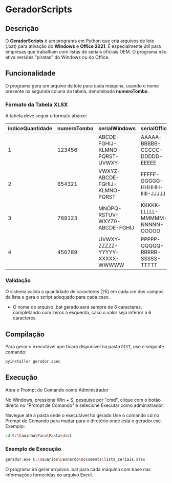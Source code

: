 # GeradorScripts

## Descrição

O **GeradorScripts** é um programa em Python que cria arquivos de lote (.bat) para ativação do **Windows** e **Office 2021**. É especialmente útil para empresas que trabalham com listas de seriais oficiais OEM. O programa não ativa versões "piratas" do Windows ou do Office.

## Funcionalidade

O programa gera um arquivo de lote para cada máquina, usando o nome presente na segunda coluna da tabela, denominada **numeroTombo**.

### Formato da Tabela XLSX

A tabela deve seguir o formato abaixo:

| indiceQuantidade | numeroTombo | serialWindows               | serialOffice                |
|------------------|-------------|-----------------------------|-----------------------------|
| 1                | 123456      | ABCDE-FGHIJ-KLMNO-PQRST-UVWXY | AAAAA-BBBBB-CCCCC-DDDDD-EEEEE |
| 2                | 654321      | VWXYZ-ABCDE-FGHIJ-KLMNO-PQRST | FFFFF-GGGGG-HHHHH-IIIII-JJJJJ |
| 3                | 789123      | MNOPQ-RSTUV-WXYZ0-ABCDE-FGHIJ | KKKKK-LLLLL-MMMMM-NNNNN-OOOOO |
| 4                | 456789      | UVWXY-ZZZZZ-YYYYY-XXXXX-WWWWW | PPPPP-QQQQQ-RRRRR-SSSSS-TTTTT |

### Validação

O sistema valida a quantidade de caracteres (25) em cada um dos campos da lista e gera o script adequado para cada caso. 

- O nome do arquivo .bat gerado será sempre de 6 caracteres, completando com zeros à esquerda, caso o valor seja inferior a 6 caracteres.

## Compilação

Para gerar o executável que ficará disponível na pasta `DIST`, use o seguinte comando:

```bash
pyinstaller gerador.spec
```

## Execução

Abra o Prompt de Comando como Administrador

No Windows, pressione Win + S, pesquise por "cmd", clique com o botão direito no "Prompt de Comando" e selecione Executar como administrador.

Navegue até a pasta onde o executável foi gerado
Use o comando cd no Prompt de Comando para mudar para o diretório onde está o gerador.exe. Exemplo:

```bash
cd C:\Caminho\Para\Pasta\dist
```

### Exemplo de Execução
```bash
gerador.exe C:\Usuarios\Leonardo\Documents\lista_seriais.xlsx
```

O programa irá gerar arquivos .bat para cada máquina com base nas informações fornecidas no arquivo Excel.
